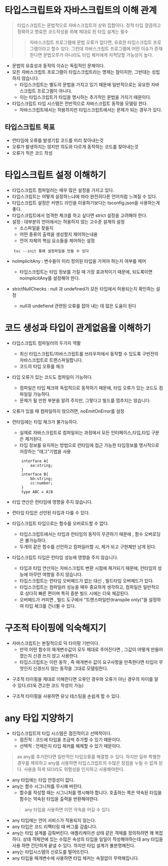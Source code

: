 # 타입스크립트와 자바스크립트의 이해 관계 

> 타입스크립트는 문법적으로 자바스크립트의 상위 집합이다.
> 정적 타입 
> 깔끔하고 정확하고 명료한 코드작성을 위해 제대로 된 타입 설계는 필수
>> 자바스크립트 프로그램에 문법 오류가 없다면, 유효한 타입스크립트 프로그램이라고 할수 있다.
>> 그런데 자바스크립트 프로그램에 어떤 이슈가 존재한다면 문법오루가 아니라도 타입 체커에게 지적당할 가능성이 높다.
* 문법의 유효성과 동작의 이슈는 독립적인 문제이다.
* 모든 자바스크립트 프로그램이 타입스크립트라는 명제는 참이지만, 그반대는 성립하지 않습니다.
    * 타입스크립트는 별도의 문법을 가지고 있기 때문에 일반적으로는 유요한 자바스크립트 프로그램이 아니다.
    * 이는 타입스크립트가 타입을 명시하는 추가적인 문법을 가지기 때문이다.
* 타입스크립트 타입 시스템은 전반적으로 자바스크립트 동작을 모델링 한다.
    * 자바스크립트에서는 허용하지만 타입스크립트에서는 문제가 되는 경우가 있다.
## 타입스크립트 목표
- 런타임에 오류를 발생기킬 코드를 미리 찾아내는것
- 오류가 발생하지는 않지만 의도와 다르게 동작하는 코드를 찾아내는것
- 오류가 적은 코드 작성


# 타입스크립트 설정 이해하기 
- 타입스크립트 컴파일러는 매우 많은 설정을 가지고 있다.
- 타입스크립트는 어떻게 설정하느냐에 따라 완전히다른 언어처럼 느껴질 수 있다.
- 타입스크립트 설정은 커맨드 라인을 이용하기보다는 tsconfig.json을 사용하는게 좋다.
- 타입스크립트에서 엄격한 체크를 하고 싶다면 strict 설정을 고려해야 한다.
- 설정 : 대부분의 언어에서는 허용하지 않는 고수준 설계의 설정
    - 소스파일을 찾을지
    - 어떤 종류의 출력을 생성할지 제어하는내용 
    - 언어 자체의 핵심 요소들을 제어하는 설정
```
    tsc --init 통해 설정파일을 만들 수 있다
```
* noImplicitAny : 변수들이 미리 정의된 타입을 가져야 하는지 여부를 제어
    * 타입스크립트는 타입 정보를 가질 때 가장 효과적이기 때문에, 되도록이면 noimplicitAny를 설정해야 한다.

* strictNullChecks : null 과 undefined가 모든 타입에서 허용되는지 확인하는 설정
    * null과 undefiend 관련된 오류를 잡아 내는 데 많은 도움이 된다


# 코드 생성과 타입이 관게없음을 이해하기
- 타입스크립트 컴파일러의 두가지 역활
    - 최신 타입스크립트/자바스크립트를 브라우저에서 동작할 수 있도록 구번전의 자바스크립트로 트랜스파일합니다.
    - 코드의 타입 오류를 체크

- 타입 오류가 있는 코드도 컴파일이 가능하다.
    - 컴파일은 타입 체크와 독립적으로 동작하기 때문에, 타입 오류가 있는 코드도 컴파일일 가능하다.
    -  문제가 될 만한 부분을 알려 주지만, 그렇다고 빌드를 멈추지는 않습니다.
* 오류가 있을 때 컴파일하지 않으려면, noEmitOnError를 설정

- 런타임에는 타입 체크가 불가능하다.
    - 실제로 자바스크립트로 컴파일되는 과정에서 모든 인터페이스,타입,타입 구문은 제거된다.
    - 타입 정보를 유지하는 방법으로 런타임에 접근 가능한 타입정보를 명시적으로 저장하는 "태그"기법을 사용
    ```
        interface A{
            aa:string;
        }
        interface B{
            bb:string;
            cc:number;
        }
        type ABC = A|B 
    ```

- 타입 연산은 런타임에 영향을 주지 않습니다.

- 런타임 타입은 선언된 타입과 다를 수 있다.
- 타입스크립트 타입으로는 함수를 오버로드할 수 없다.
    - 타입스크립트에서는 타입과 런타임의 동작이 무관하기 때문에 , 함수 오버로딩은 불가능하다.
    - 두개의 같은 함수를 선언하고 컴파일러할 시, 제거 되고 구현체만 남게 된다.

- 타입스크립트 타입은 런타임 성능에 영향을 주지 않습니다.
    - 타입과 타입 연산자는 자바스크립트 변환 시점에 제거되기 때문에, 런타임의 성능에 아무런 여향을 주지 않습니다.
    - 타입스크립트는 런타임 오버헤드가 없는 대신 , 빌드타임 오버헤드가 있다.
    - 타입스크립트는 컴파일러 성능을 매우 중요하게 생각하고, 컴파일은 일반적으로 상다히 빠른 편이며 특히 증분 빌드 시에는 더욱 체감된다.
    - 오버헤드가 커피면 , 빌드 도구에서 "트랜스파일만(transpile only)"을 설정하여 타입 체크를 건너뛸 수 있다.

# 구조적 타이핑에 익숙해지기 
- 자바스크립트는 본질적으로 덕 타이핑 기반이다.
    - 만약 어떤 함수의 매개변수값이 모두 제대로 주어진다면 , 그값이 어떻게 만들어졌는지 신경 쓰지 않고 사용한다.
    - 타입스크립트는 이런 동작 , 즉 매개변수 값이 요구사항을 만족한다면 타입이 무엇인지 신경쓰지 않는 동작을 그대로 모델링한다.
* 구조적 타이핑을 제대로 이해한다면 오류인 경우와 오류가 아닌 경우의 차이를 알 수 있다.(더욱 견고한 코드 작성이 가능)
- 구조적 타이핑을 사용하면 유닛 테스팅을 손쉽게 할 수 있다.

# any 타입 지양하기
- 타입스크립트의 타입 시스템은 점진적이고 선택적이다.
    - 점진적 : 코드에 타입을 조금씩 추가할 수 있기 때문이다.
    - 선택적 : 언제든지 타입 체커를 해체할 수 있기 때문이다.
> as any를 추가한다면 일반적인 타입오류를 해결할 수 있다.
> 하지만 일부 특별한 경우를 제외하고 any를 사용하면 타입스크립트의 수많은 장점을 누릴 수 없게 된다.
> 사용을 하게 되더라도 위험성을 인지하고 사용해야한다.

- any 타입에는 타입 안정성이 없다.
- any는 함수 시그니처를 무시해 버린다.
    - 함수를 작성할 때는 시그니처를 명시해야 합니다. 호출하는 쪽은 약속된 타입을 함수는 약속된 타입을 출력을 반환해야한다.
    > any 타입을 사용하면 이런 약속을 어길 수 있다.
- any 타입에는 언어 서비스가 적용되지 않는다.
- any 타입은 코드 리팩터링 때 버그를 감춥니다.
- any는 타입 설계를 감춰버린다.
    애플리케이션 상태 같은 객체를 정의하려면 꽤 복잡하다. 상태 객체안에 있는 수많은 속성의 타입을 일일이 작성해야하는데 any 타입을 사용 하면 간단하게 끝낼 수 있다. 하지만 타입 설계가 불분명해진다.
- any는 타입시스템의 신로도를 떨어뜨린다.
- any 타입을 매개변수에 사용하면 타입 체커는 속절없이 무력해집니다.